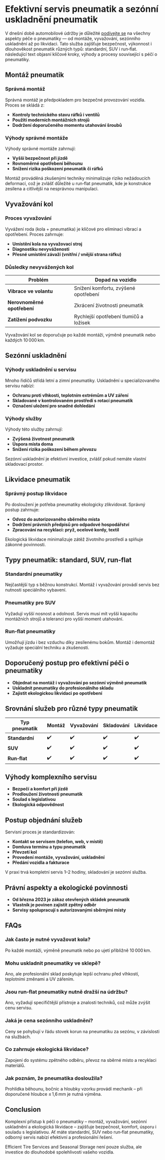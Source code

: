 # **Efektivní servis pneumatik a sezónní uskladnění pneumatik**

V dnešní době automobilové údržby je důležité [podívejte se](https://www.drivelab.cz/) na všechny aspekty péče o pneumatiky — od montáže, vyvažování, sezónního uskladnění až po likvidaci. Tato služba zajišťuje bezpečnost, výkonnost i dlouhověkost pneumatik různých typů: standardní, SUV i run‑flat. následující text objasní klíčové kroky, výhody a procesy související s péčí o pneumatiky.

## **Montáž pneumatik**

### **Správná montáž**

Správná montáž je předpokladem pro bezpečné provozování vozidla. Proces se skládá z:

- **Kontroly technického stavu ráfků i ventilů**
- **Použití moderních montážních strojů**
- **Dodržení doporučeného momentu utahování šroubů**

### **Výhody správné montáže**

Výhody správné montáže zahrnují:

- **Vyšší bezpečnost při jízdě**
- **Rovnoměrné opotřebení běhounu**
- **Snížení rizika poškození pneumatik či ráfků**

Montáž prováděná zkušenými techniky minimalizuje riziko nežádoucích deformací, což je zvlášť důležité u run‑flat pneumatik, kde je konstrukce zesílena a citlivější na nesprávnou manipulaci.

## **Vyvažování kol**

### **Proces vyvažování**

Vyvážení roda (kola + pneumatika) je klíčové pro eliminaci vibrací a opotřebení. Proces zahrnuje:

- **Umístění kola na vyvažovací stroj**
- **Diagnostiku nevyváženosti**
- **Přesné umístění závaží (vnitřní / vnější strana ráfku)**

### **Důsledky nevyvážených kol**

| Problém | Dopad na vozidlo |
| --- | --- |
| **Vibrace ve volantu** | Snížení komfortu, zvýšené opotřebení |
| **Nerovnoměrné opotřebení** | Zkrácení životnosti pneumatik |
| **Zatížení podvozku** | Rychlejší opotřebení tlumičů a ložisek |

Vyvažování kol se doporučuje po každé montáži, výměně pneumatik nebo každých 10 000 km.

## **Sezónní uskladnění**

### **Výhody uskladnění u servisu**

Mnoho řidičů střídá letní a zimní pneumatiky. Uskladnění u specializovaného servisu nabízí:

- **Ochranu proti vlhkosti, teplotním extrémům a UV záření**
- **Skladované v kontrolovaném prostředí s rotací pneumatik**
- **Označení uložení pro snadné dohledání**

### **Výhody služby**

Výhody této služby zahrnují:

- **Zvýšená životnost pneumatik**
- **Úspora místa doma**
- **Snížení rizika poškození během převozu**

Sezónní uskladnění je efektivní investice, zvlášť pokud nemáte vlastní skladovací prostor.

## **Likvidace pneumatik**

### **Správný postup likvidace**

Po dosloužení je potřeba pneumatiky ekologicky zlikvidovat. Správný postup zahrnuje:

- **Odvoz do autorizovaného sběrného místa**
- **Dodržení právních předpisů pro odpadové hospodářství**
- **Zpracování na recyklaci: pryž, ocelové kordy, textil**

Ekologická likvidace minimalizuje zátěž životního prostředí a splňuje zákonné povinnosti.

## **Typy pneumatik: standard, SUV, run‑flat**

### **Standardní pneumatiky**

Nejčastější typ s běžnou konstrukcí. Montáž i vyvažování provádí servis bez nutnosti speciálního vybavení.

### **Pneumatiky pro SUV**

Vyžadují vyšší nosnost a odolnost. Servis musí mít vyšší kapacitu montážních strojů a toleranci pro vyšší moment utahování.

### **Run‑flat pneumatiky**

Umožňují jízdu i bez vzduchu díky zesílenému bokům. Montáž i demontáž vyžaduje speciální techniku a zkušenosti.

## **Doporučený postup pro efektivní péči o pneumatiky**

- **Objednat na montáž i vyvažování po sezónní výměně pneumatik**
- **Uskladnit pneumatiky do profesionálního skladu**
- **Zajistit ekologickou likvidaci po opotřebení**

## **Srovnání služeb pro různé typy pneumatik**

| Typ pneumatik | Montáž | Vyvažování | Skladování | Likvidace |
| --- | --- | --- | --- | --- |
| **Standardní** | ✔️ | ✔️ | ✔️ | ✔️ |
| **SUV** | ✔️ | ✔️ | ✔️ | ✔️ |
| **Run‑flat** | ✔️ | ✔️ | ✔️ | ✔️ |

## **Výhody komplexního servisu**

- **Bezpečí a komfort při jízdě**
- **Prodloužení životnosti pneumatik**
- **Soulad s legislativou**
- **Ekologická odpovědnost**

## **Postup objednání služeb**

Servisní proces je standardizován:

- **Kontakt se servisem (telefon, web, v místě)**
- **Domluva termínu a typu pneumatik**
- **Převzetí kol**
- **Provedení montáže, vyvažování, uskladnění**
- **Předání vozidla a fakturace**

V praxi trvá kompletní servis 1–2 hodiny, skladování je sezónní služba.

## **Právní aspekty a ekologické povinnosti**

- **Od března 2023 je zákaz otevřených skládek pneumatik**
- **Vlastník je povinen zajistit zpětný odběr**
- **Servisy spolupracují s autorizovanými sběrnými místy**

## **FAQs**

### **Jak často je nutné vyvažovat kola?**

Po každé montáži, výměně pneumatik nebo po ujetí přibližně 10 000 km.

### **Mohu uskladnit pneumatiky ve sklepě?**

Ano, ale profesionální sklad poskytuje lepší ochranu před vlhkostí, teplotními změnami a UV zářením.

### **Jsou run‑flat pneumatiky nutně dražší na údržbu?**

Ano, vyžadují specifičtější přístroje a znalosti techniků, což může zvýšit cenu servisu.

### **Jaká je cena sezónního uskladnění?**

Ceny se pohybují v řádu stovek korun na pneumatiku za sezónu, v závislosti na službách.

### **Co zahrnuje ekologická likvidace?**

Zapojení do systému zpětného odběru, převoz na sběrné místo a recyklaci materiálů.

### **Jak poznám, že pneumatika dosloužila?**

Prohlídka běhounu, bočnic a hloubky vzorku provádí mechanik – při doporučené hloubce ≤ 1,6 mm je nutná výměna.

## **Conclusion**

Komplexní přístup k péči o pneumatiky – montáž, vyvažování, sezónní uskladnění a ekologická likvidace – zajišťuje bezpečnost, komfort, úsporu i souladu s legislativou. Ať máte standardní, SUV nebo run‑flat pneumatiky, odborný servis nabízí efektivní a profesionální řešení.

Efficient Tire Services and Seasonal Storage není pouze služba, ale investice do dlouhodobé spolehlivosti vašeho vozidla.
